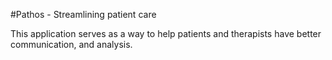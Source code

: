 #Pathos - Streamlining patient care

This application serves as a way to help patients and therapists have better communication, and analysis. 

